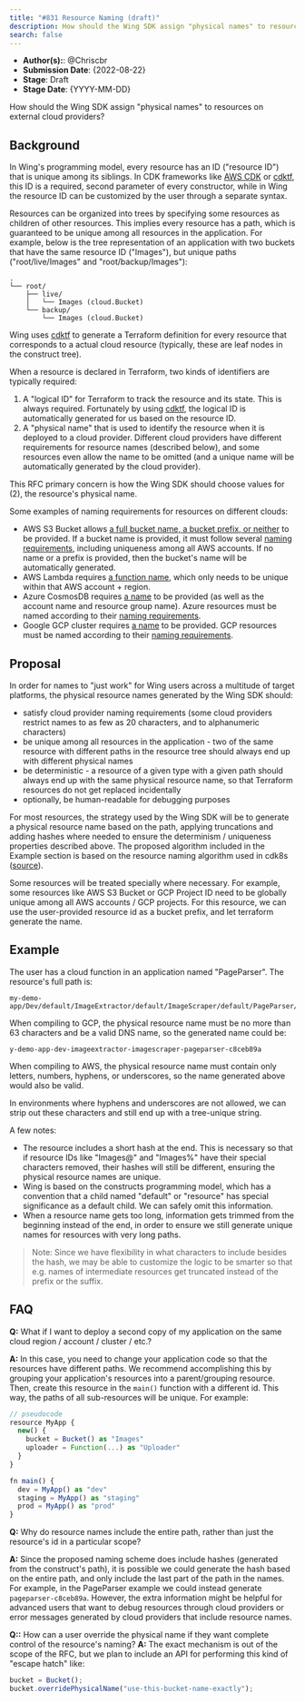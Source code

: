 ```yaml
---
title: "#831 Resource Naming (draft)"
description: How should the Wing SDK assign "physical names" to resources on external cloud providers?
search: false
---
```


- **Author(s):**: @Chriscbr
- **Submission Date**: {2022-08-22}
- **Stage**: Draft
- **Stage Date**: {YYYY-MM-DD}

How should the Wing SDK assign "physical names" to resources on external cloud providers?

## Background

In Wing's programming model, every resource has an ID ("resource ID") that is unique among its siblings.
In CDK frameworks like [AWS CDK] or [cdktf], this ID is a required, second parameter of every constructor, while in Wing the resource ID can be customized by the user through a separate syntax.

Resources can be organized into trees by specifying some resources as children of other resources.
This implies every resource has a path, which is guaranteed to be unique among all resources in the application.
For example, below is the tree representation of an application with two buckets that have the same resource ID ("Images"), but unique paths ("root/live/Images" and "root/backup/Images"):

```
.
└── root/
    ├── live/
    │   └── Images (cloud.Bucket)
    └── backup/
        └── Images (cloud.Bucket)
```

Wing uses [cdktf] to generate a Terraform definition for every resource that corresponds to a actual cloud resource (typically, these are leaf nodes in the construct tree).

When a resource is declared in Terraform, two kinds of identifiers are typically required:

1. A "logical ID" for Terraform to track the resource and its state. This is always required. Fortunately by using [cdktf], the logical ID is automatically generated for us based on the resource ID.
2. A "physical name" that is used to identify the resource when it is deployed to a cloud provider. Different cloud providers have different requirements for resource names (described below), and some resources even allow the name to be omitted (and a unique name will be automatically generated by the cloud provider).

This RFC primary concern is how the Wing SDK should choose values for (2), the resource's physical name.

Some examples of naming requirements for resources on different clouds:

- AWS S3 Bucket allows [a full bucket name, a bucket prefix, or neither](https://registry.terraform.io/providers/hashicorp/aws/latest/docs/resources/s3_bucket#argument-reference) to be provided.
  If a bucket name is provided, it must follow several [naming requirements](https://docs.aws.amazon.com/AmazonS3/latest/userguide/bucketnamingrules.html), including uniqueness among all AWS accounts.
  If no name or a prefix is provided, then the bucket's name will be automatically generated.
- AWS Lambda requires [a function name](https://registry.terraform.io/providers/hashicorp/aws/latest/docs/resources/lambda_function#argument-reference), which only needs to be unique within that AWS account + region.
- Azure CosmosDB requires [a name](https://registry.terraform.io/providers/hashicorp/azurerm/latest/docs/resources/cosmosdb_table) to be provided (as well as the account name and resource group name).
  Azure resources must be named according to their [naming requirements](https://docs.microsoft.com/en-us/azure/azure-resource-manager/management/resource-name-rules).
- Google GCP cluster requires [a name](https://registry.terraform.io/providers/hashicorp/google/latest/docs/resources/container_cluster) to be provided.
  GCP resources must be named according to their [naming requirements](https://cloud.google.com/compute/docs/naming-resources).

[AWS CDK]: https://github.com/aws/aws-cdk
[cdktf]: https://github.com/hashicorp/terraform-cdk

## Proposal

In order for names to "just work" for Wing users across a multitude of target platforms, the physical resource names generated by the Wing SDK should:

- satisfy cloud provider naming requirements (some cloud providers restrict names to as few as 20 characters, and to alphanumeric characters)
- be unique among all resources in the application - two of the same resource with different paths in the resource tree should always end up with different physical names
- be deterministic - a resource of a given type with a given path should always end up with the same physical resource name, so that Terraform resources do not get replaced incidentally
- optionally, be human-readable for debugging purposes

For most resources, the strategy used by the Wing SDK will be to generate a physical resource name based on the path, applying truncations and adding hashes where needed to ensure the determinism / uniqueness properties described above.
The proposed algorithm included in the Example section is based on the resource naming algorithm used in cdk8s ([source](https://github.com/cdk8s-team/cdk8s-core/blob/2.x/src/names.ts)).

Some resources will be treated specially where necessary.
For example, some resources like AWS S3 Bucket or GCP Project ID need to be globally unique among all AWS accounts / GCP projects.
For this resource, we can use the user-provided resource id as a bucket prefix, and let terraform generate the name.

## Example

The user has a cloud function in an application named "PageParser".
The resource's full path is:

```
my-demo-app/Dev/default/ImageExtractor/default/ImageScraper/default/PageParser/default
```

When compiling to GCP, the physical resource name must be no more than 63 characters and be a valid DNS name, so the generated name could be:

```
y-demo-app-dev-imageextractor-imagescraper-pageparser-c8ceb89a
```

When compiling to AWS, the physical resource name must contain only letters, numbers, hyphens, or underscores, so the name generated above would also be valid.

In environments where hyphens and underscores are not allowed, we can strip out these characters and still end up with a tree-unique string.

A few notes:

- The resource includes a short hash at the end.
  This is necessary so that if resource IDs like "Images@" and "Images%" have their special characters removed, their hashes will still be different, ensuring the physical resource names are unique.
- Wing is based on the constructs programming model, which has a convention that a child named "default" or "resource" has special significance as a default child.
  We can safely omit this information.
- When a resource name gets too long, information gets trimmed from the beginning instead of the end, in order to ensure we still generate unique names for resources with very long paths.

> Note: Since we have flexibility in what characters to include besides the hash, we may be able to customize the logic to be smarter so that e.g. names of intermediate resources get truncated instead of the prefix or the suffix.

## FAQ

**Q:** What if I want to deploy a second copy of my application on the same cloud region / account / cluster / etc.?

**A:** In this case, you need to change your application code so that the resources have different paths.
We recommend accomplishing this by grouping your application's resources into a parent/grouping resource.
Then, create this resource in the `main()` function with a different id. This way, the paths of all sub-resources will be unique.
For example:

```ts
// pseudocode
resource MyApp {
  new() {
    bucket = Bucket() as "Images"
    uploader = Function(...) as "Uploader"
  }
}

fn main() {
  dev = MyApp() as "dev"
  staging = MyApp() as "staging"
  prod = MyApp() as "prod"
}
```

**Q:** Why do resource names include the entire path, rather than just the resource's id in a particular scope?

**A:** Since the proposed naming scheme does include hashes (generated from the construct's path), it is possible we could generate the hash based on the entire path, and only include the last part of the path in the names.
For example, in the PageParser example we could instead generate `pageparser-c8ceb89a`.
However, the extra information might be helpful for advanced users that want to debug resources through cloud providers or error messages generated by cloud providers that include resource names.

**Q::** How can a user override the physical name if they want complete control of the resource's naming?
**A:** The exact mechanism is out of the scope of the RFC, but we plan to include an API for performing this kind of "escape hatch" like:

```ts
bucket = Bucket();
bucket.overridePhysicalName("use-this-bucket-name-exactly");
```
